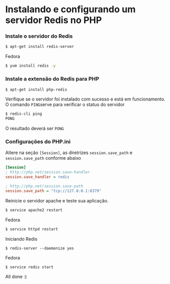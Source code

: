 # Instalando e configurando um servidor Redis no PHP

### Instale o servidor do Redis
```sh
$ apt-get install redis-server
```
Fedora
```sh
$ yum install redis -y  
```

### Instale a extensão do Redis para PHP
```sh
$ apt-get install php-redis
```
Verifique se o servidor foi instalado com sucesso e está em funcionamento. O comando `PING`serve para verificar o status do servidor
```sh
$ redis-cli ping
PONG
```
O resultado deverá ser `PONG`

### Configurações do PHP.ini

Altere na seção `[Session]`, as diretrizes `session.save_path` e `session.save_path` conforme abaixo

```ini
[Session]
; http://php.net/session.save-handler
session.save_handler = redis

; http://php.net/session.save-path
session.save_path = "tcp://127.0.0.1:6379"
```

Reinicie o servidor apache e teste sua aplicação. 

```sh
$ service apache2 restart
```
Fedora

```sh
$ service httpd restart
```

Iniciando Redis

```
$ redis-server --daemonize yes
```
Fedora
```
$ service redis start
```

All done :)

